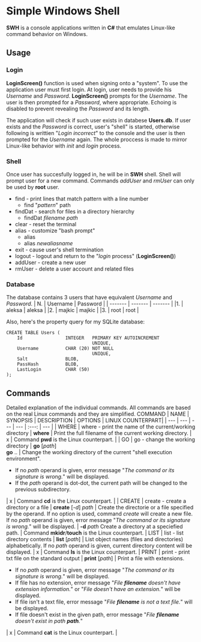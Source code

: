 # Simple Windows Shell
**SWH** is a console applications written in **C#** that emulates Linux-like command behavior on Windows.
## Usage
### Login
**LoginScreen()** function is used when signing onto a "system". To use the application user must first login. At login, user needs to provide his *Username* and *Password*. **LoginScreen()** prompts for the *Username*. The user is then prompted for a *Password*, where appropriate. Echoing is disabled to prevent revealing the *Password* and its length.

The application will check if such user exists in databese **Users.db**. If user exists and the *Password* is correct, user's "shell" is started, otherwise following is writtien "*Login incorrect*" to the console and the user is then prompted for the *Username* again. The whole proccess is made to mirror Linux-like behavior with *init* and *login* process.

### Shell
Once user has succesfully logged in, he will be in **SWH** shell. Shell will prompt user for a new command. Commands *addUser* and *rmUser* can only be used by **root** user.

* find - print lines that match pattern with a line number
  * find "*pattern*" path 
* findDat - search for files in a directory hierarchy
  * findDat *filename* *path*
* clear - reset the terminal
* alias - customize "bash prompt"
  * alias
  * alias *newaliasname*
* exit - cause user's shell termination
* logout - logout and return to the "*login* process" (**LoginScreen()**)
* addUser - create a new user
* rmUser - delete a user account and related files

### Database
The database contains 3 users that have equivalent *Username* and *Password*.
| N. | Username | Password |
| ------- | ------- | ------- |
|1.       | aleksa  | aleksa  |
|2.       | majkic  | majkic  |
|3.       | root    | root    |

Also, here's the property query for my SQLite database:
~~~~
CREATE TABLE Users (
    Id                INTEGER   PRIMARY KEY AUTOINCREMENT
                                UNIQUE,
    Username          CHAR (20) NOT NULL
                                UNIQUE,
    Salt              BLOB,
    PassHash          BLOB,
    LastLogin         CHAR (50)
);
~~~~

## Commands
Detailed explanation of the individual commands. All commands are based on the real Linux commands and they are simplified.
COMMAND | NAME | SYNOPSIS | DESCRIPTION | OPTIONS | LINUX COUNTERPART|
| --- | --- | --- | --- | :---: | --- |
| WHERE | where - print the name of the current/working directory | **where** | Print the full filename of the current working directory. | x | Command **pwd** is the Linux counterpart. |
| GO | go - change the working directory | **go** [*path*]<br/>**go** .. | Change the working directory of the current "shell execution environment".<br/><ul><li>If no *path* operand is given, error message "*The command or its signature is wrong.*" will be displayed.</li><li>If the *path* operand is dot-dot, the current path will be changed to the previous subdirectory.</li></ul> | x | Command **cd** is the Linux counterpart. |
| CREATE | create - create a directory or a file | **create** [*-d*] *path* | Create the directorie or a file specified by the operand. If no option is used, command *create* will create a new file. If no *path* operand is given, error message "*The command or its signature is wrong.*" will be displayed. | **-d** *path* Create a directory at a speciefied path. | Command **mkidr**/**touch** is the Linux counterpart. |
LIST | list - list directory contents | **list** [*path*] | List object names (files and directories) alphabetically. If no *path* operand is given, current directory content will be displayed. | x | Command **ls** is the Linux counterpart. |
PRINT | print - print txt file on the standard output | **print** [*path*] | Print a file with extensions.<br/><ul><li>If no *path* operand is given, error message "*The command or its signature is wrong.*" will be displayed.</li><li>If file has no extension, error message "*File **filename** doesn't have extension information.*" or "*File doesn't have an extension.*" will be displayed.</li><li>If file isn't a text file, error message "*File **filename** is not a text file.*" will be displayed.</li><li>If file doesn't exist in the given path, error message "*File **filename** doesn't exist in path **path**.*"</li></ul> | x | Command **cat** is the Linux counterpart. |
